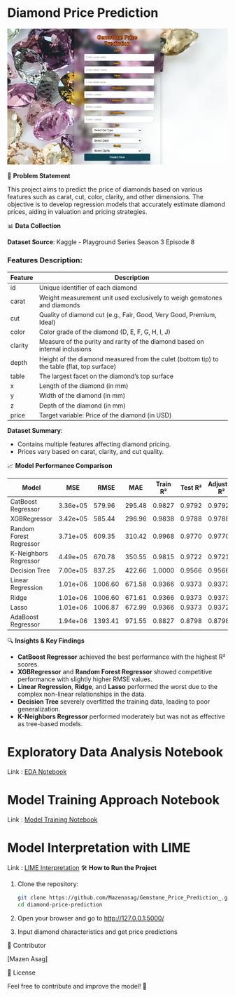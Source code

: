# Diamond Price Prediction

![Alt Text](static/Capture.PNG)

📌 **Problem Statement**

This project aims to predict the price of diamonds based on various features such as carat, cut, color, clarity, and other dimensions. The objective is to develop regression models that accurately estimate diamond prices, aiding in valuation and pricing strategies.

📊 **Data Collection**

**Dataset Source**: Kaggle - Playground Series Season 3 Episode 8

### Features Description:

| Feature | Description                                                                                 |
| ------- | ------------------------------------------------------------------------------------------- |
| id      | Unique identifier of each diamond                                                           |
| carat   | Weight measurement unit used exclusively to weigh gemstones and diamonds                    |
| cut     | Quality of diamond cut (e.g., Fair, Good, Very Good, Premium, Ideal)                        |
| color   | Color grade of the diamond (D, E, F, G, H, I, J)                                            |
| clarity | Measure of the purity and rarity of the diamond based on internal inclusions                |
| depth   | Height of the diamond measured from the culet (bottom tip) to the table (flat, top surface) |
| table   | The largest facet on the diamond’s top surface                                              |
| x       | Length of the diamond (in mm)                                                               |
| y       | Width of the diamond (in mm)                                                                |
| z       | Depth of the diamond (in mm)                                                                |
| price   | Target variable: Price of the diamond (in USD)                                              |

**Dataset Summary**:

- Contains multiple features affecting diamond pricing.
- Prices vary based on carat, clarity, and cut quality.

📈 **Model Performance Comparison**

| Model                   | MSE      | RMSE    | MAE    | Train R² | Test R² | Adjusted R² |
| ----------------------- | -------- | ------- | ------ | -------- | ------- | ----------- |
| CatBoost Regressor      | 3.36e+05 | 579.96  | 295.48 | 0.9827   | 0.9792  | 0.9792      |
| XGBRegressor            | 3.42e+05 | 585.44  | 296.96 | 0.9838   | 0.9788  | 0.9788      |
| Random Forest Regressor | 3.71e+05 | 609.35  | 310.42 | 0.9968   | 0.9770  | 0.9770      |
| K-Neighbors Regressor   | 4.49e+05 | 670.78  | 350.55 | 0.9815   | 0.9722  | 0.9721      |
| Decision Tree           | 7.00e+05 | 837.25  | 422.66 | 1.0000   | 0.9566  | 0.9566      |
| Linear Regression       | 1.01e+06 | 1006.60 | 671.58 | 0.9366   | 0.9373  | 0.9373      |
| Ridge                   | 1.01e+06 | 1006.60 | 671.61 | 0.9366   | 0.9373  | 0.9373      |
| Lasso                   | 1.01e+06 | 1006.87 | 672.99 | 0.9366   | 0.9373  | 0.9372      |
| AdaBoost Regressor      | 1.94e+06 | 1393.41 | 971.55 | 0.8827   | 0.8798  | 0.8798      |

🔍 **Insights & Key Findings**

- **CatBoost Regressor** achieved the best performance with the highest R² scores.
- **XGBRegressor** and **Random Forest Regressor** showed competitive performance with slightly higher RMSE values.
- **Linear Regression**, **Ridge**, and **Lasso** performed the worst due to the complex non-linear relationships in the data.
- **Decision Tree** severely overfitted the training data, leading to poor generalization.
- **K-Neighbors Regressor** performed moderately but was not as effective as tree-based models.

# Exploratory Data Analysis Notebook

Link : [EDA Notebook](./notebook/1_EDA_Gemstone_price.ipynb)

# Model Training Approach Notebook

Link : [Model Training Notebook](./notebook/2_Model_Training_Gemstone.ipynb)

# Model Interpretation with LIME

Link : [LIME Interpretation](./notebook/3_Explainability_with_LIME.ipynb)
🛠️ **How to Run the Project**

1. Clone the repository:

   ```bash
   git clone https://github.com/Mazenasag/Gemstone_Price_Prediction_.git
   cd diamond-price-prediction

   ```

2. Open your browser and go to http://127.0.0.1:5000/

3. Input diamond characteristics and get price predictions

👥 Contributor

[Mazen Asag]

📜 License

Feel free to contribute and improve the model! 🚀
